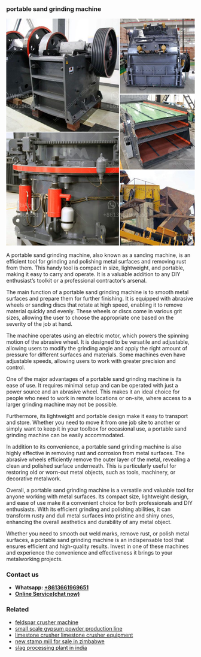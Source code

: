 <h3>portable sand grinding machine</h3><img src='1703042308.jpg' alt=''><p>A portable sand grinding machine, also known as a sanding machine, is an efficient tool for grinding and polishing metal surfaces and removing rust from them. This handy tool is compact in size, lightweight, and portable, making it easy to carry and operate. It is a valuable addition to any DIY enthusiast’s toolkit or a professional contractor’s arsenal.</p><p>The main function of a portable sand grinding machine is to smooth metal surfaces and prepare them for further finishing. It is equipped with abrasive wheels or sanding discs that rotate at high speed, enabling it to remove material quickly and evenly. These wheels or discs come in various grit sizes, allowing the user to choose the appropriate one based on the severity of the job at hand.</p><p>The machine operates using an electric motor, which powers the spinning motion of the abrasive wheel. It is designed to be versatile and adjustable, allowing users to modify the grinding angle and apply the right amount of pressure for different surfaces and materials. Some machines even have adjustable speeds, allowing users to work with greater precision and control.</p><p>One of the major advantages of a portable sand grinding machine is its ease of use. It requires minimal setup and can be operated with just a power source and an abrasive wheel. This makes it an ideal choice for people who need to work in remote locations or on-site, where access to a larger grinding machine may not be possible.</p><p>Furthermore, its lightweight and portable design make it easy to transport and store. Whether you need to move it from one job site to another or simply want to keep it in your toolbox for occasional use, a portable sand grinding machine can be easily accommodated.</p><p>In addition to its convenience, a portable sand grinding machine is also highly effective in removing rust and corrosion from metal surfaces. The abrasive wheels efficiently remove the outer layer of the metal, revealing a clean and polished surface underneath. This is particularly useful for restoring old or worn-out metal objects, such as tools, machinery, or decorative metalwork.</p><p>Overall, a portable sand grinding machine is a versatile and valuable tool for anyone working with metal surfaces. Its compact size, lightweight design, and ease of use make it a convenient choice for both professionals and DIY enthusiasts. With its efficient grinding and polishing abilities, it can transform rusty and dull metal surfaces into pristine and shiny ones, enhancing the overall aesthetics and durability of any metal object.</p><p>Whether you need to smooth out weld marks, remove rust, or polish metal surfaces, a portable sand grinding machine is an indispensable tool that ensures efficient and high-quality results. Invest in one of these machines and experience the convenience and effectiveness it brings to your metalworking projects.</p><h3>Contact us</h3><ul><li><strong>Whatsapp:&nbsp;<a href="https://wa.me/8613661969651">+8613661969651</a></strong></li><li><a href="https://swt.shibang-china.com/?git&amp;zhl&amp;portable sand grinding machine"><strong>Online Service(chat now)</strong></a></li></ul><h3>Related</h3><ul><li><a href='feldspar crusher machine.md'>feldspar crusher machine</a></li><li><a href='small scale gypsum powder production line.md'>small scale gypsum powder production line</a></li><li><a href='limestone crusher limestone crusher equipment.md'>limestone crusher limestone crusher equipment</a></li><li><a href='new stamp mill for sale in zimbabwe.md'>new stamp mill for sale in zimbabwe</a></li><li><a href='slag processing plant in india.md'>slag processing plant in india</a></li></ul>